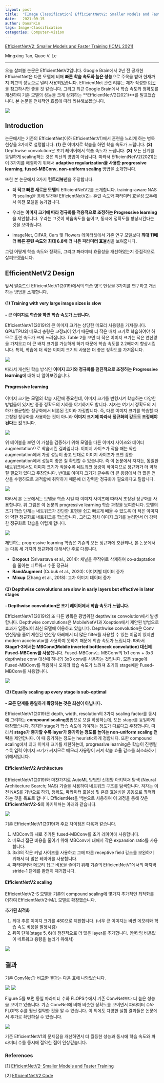```yaml
---
layout: post
title:  "[Image Classification] EfficientNetV2: Smaller Models and Faster Training (ICML 2021)"
date:   2021-09-15
author: DanahKim
tags: Image-Classification
categories: Computer-vision
---
```






[EfficientNetV2: Smaller Models and Faster Training (ICML 2021)](https://arxiv.org/abs/2104.00298)

Mingxing Tan, Quoc V. Le

------



오늘 살펴볼 논문은 EfficientNetV2입니다. Google Brain에서 2년 전 공개한 EfficientNet은 다른 모델에 비해 **빠른 학습 속도와 높은 성능**으로 주목을 받아 현재까지 최고의 성능으로 널리 사용되었습니다. EfficientNet 관련 리뷰는 제가 작성한 [이곳](https://danaing.github.io/computer-vision/2021/09/08/efficientnet.html)을 참고하시면 좋을 것 같습니다. 그리고 최근 Google Brain에서 학습 속도와 정확도를 개선하여 기존 모델의 성능을 크게 상회하는 **EfficientNetV2(2021)**를 발표했습니다. 본 논문을 전체적인 흐름에 따라 리뷰해보겠습니다.

<img src="\assets\images\EfficientNetV2\0.png" />



## Introduction

논문에서는 기존의 EfficientNet(이하 EfficientNetV1)에서 훈련을 느리게 하는 병목 현상을 3가지로 설명합니다. **(1)** 큰 이미지로 학습을 하면 학습 속도가 느립니다. **(2)** Depthwise convolution은 초기 레이어에서 학습 속도가 느립니다. **(3)** 모든 단계를 동일하게 scaling하는 것은 최선의 방법이 아닙니다. 따라서 EfficientNetV2(2021)는 이 3가지를 해결하기 위해서 **adaptive regularization을 사용한 progressive learning**, **fused-MBConv**, **non-uniform scaling** 방법을 소개합니다.



또한 본 논문에서 3가지 **컨트리뷰션**을 주장합니다.

- **더 작고 빠른 새로운 모델**의 EfficientNetV2를 소개합니다. training-aware NAS와 scaling을 통해 발견된 EfficientNetV2는 훈련 속도와 파라미터 효율성 모두에서 이전 모델을 능가합니다.

- 우리는 **이미지 크기에 따라 정규화를 적응적으로 조정하는 Progressive learning**을 제안합니다. 우리는 그것이 학습속도를 높이고, 동시에 정확도를 향상시킨다는 것을 보여줍니다.

- ImageNet, CIFAR, Cars 및 Flowers 데이터셋에서 기존 연구 모델보다 **최대 11배 더 빠른 훈련 속도와 최대 6.8배 더 나은 파라미터 효율성**을 보여줍니다.



그럼 어떻게 학습 속도와 정확도, 그리고 파라미터 효율성을 개선하였는지 중점적으로 살펴보겠습니다.



## EfficientNetV2 Design

앞서 말씀드린 EfficientNetV1(2019)에서의 학습 병목 현상을 3가지를 연구하고 개선하는 방법을 소개합니다.



#### (1) Training with very large image sizes is slow

**- 큰 이미지로 학습을 하면 학습 속도가 느립니다.**

EfficientNetV1(2019)의 큰 이미지 크기는 상당한 메모리 사용량을 가져옵니다. GPU/TPU의 메모리 총량은 고정되어 있기 때문에 더 작은 배치 크기로 학습하여야 하므로 훈련 속도가 크게 느려집니다. Table 2를 보면 더 작은 이미지 크기는 적은 연산량을 가져오고 더 큰 배치 크기를 가능하게 하기 때문에 학습 속도를 2.2배까지 향상시킵니다. 특히, 학습에 더 작은 이미지 크기의 사용은 더 좋은 정확도를 가져옵니다.

<img src="\assets\images\EfficientNetV2\1.png" />

따라서 개선된 학습 방식인 **이미지 크기와 정규화를 점진적으로 조정하는 Progressive learning**에 대해 더 알아보겠습니다.



#### Progressive learning

이미지 크기는 모델의 학습 시간에 중요한데, 이미지 크기를 변형시켜 학습하는 다양한 방법들이 있지만 종종 정확도의 저하를 야기하기도 합니다. 저자는 여기서 정확도의 저하가 불균형한 정규화에서 비롯된 것이라 가정합니다. 즉, 다른 이미지 크기를 학습할 때 고정된 정규화를 사용하는 것이 아니라 **이미지 크기에 따라서 정규화의 강도도 조정해야 된다는 것** 입니다.

<img src="\assets\images\EfficientNetV2\2.png" />

위 테이블을 보면 이 가설을 검증하기 위해 모델을 다른 이미지 사이즈와 데이터 augmentation으로 학습시킨 결과입니다. 이미지 사이즈가 작을 때는 약한 augmentation에서 가장 성능이 좋고 반대로 이미지 사이즈가 크면 강한 augmentation에서 성능이 좋은 걸 확인할 수 있습니다. 즉 이 논문에서 저자는, 동일한 네트워크에서도 이미지 크기가 작을수록 네트워크 용량이 작아지므로 정규화가 더 약해질 필요가 있다고 주장합니다. 반대로 이미지 크기가 클수록 더 큰 용량에서 더 많은 연산을 수행하므로 과적합에 취약하기 때문에 더 강력한 정규화가 필요하다고 말합니다.

<img src="\assets\images\EfficientNetV2\3.png" />

따라서 본 논문에서는 모델을 학습 시킬 때 이미지 사이즈에 따라서 조정된 정규화를 사용합니다. 위 그림은 이 논문의 progressive learning 학습 과정을 보여줍니다. 모델의 초기 학습 단계는 네트워크가 간단한 표현을 쉽고 빠르게 배울 수 있도록 더 작은 이미지와 약한 정규화로 네트워크를 학습합니다. 그리고 점차 이미지 크기를 늘리면서 더 강력한 정규화로 학습을 어렵게 합니다.

<img src="\assets\images\EfficientNetV2\4.png" />

제안하는 progressive learning 학습은 기존의 모든 정규화에 호환되나, 본 논문에서는 다음 세 가지의 정규화에 대해서만 주로 다룹니다.

- **Dropout** (Srivastava et al., 2014): 채널을 무작위로 삭제하여 co-adaptation을 줄이는 네트워크 수준 정규화
- **RandAugment** (Cubuk et al., 2020): 이미지별 데이터 증가
- **Mixup** (Zhang et al., 2018): 교차 이미지 데이터 증가



#### (2) Depthwise convolutions are slow in early layers but effective in later stages

**- Depthwise convolution은 초기 레이어에서 학습 속도가 느립니다.**

EfficientNetV1(2019)의 또 다른 병목은 광범위한 depthwise convolution에서 발생합니다. Depthwise convolutions은 MobileNetV1과 Xception에서 제안된 방법으로 효과가 입증되어 최신 모델에 이용하고 있습니다. Depthwise convolution은 Conv 연산량을 줄여 제한된 연산량 아래에서 더 많은 filter를 사용할 수 있는 이점이 있지만 modern accelerator를 사용하지 못하기 때문에 학습 속도가 느립니다. 따라서 **Stage1-3에서는 MBConv(Mobile inverted bottleneck convolution) 대신에 Fused-MBConv를 사용**합니다. Fused-MBConv는 MBConv의 1x1 conv + 3x3 depthwise conv 대신에 하나의 3x3 conv를 사용하는 것입니다. 모든 stage에 Fused-MBConv를 적용하니 오히려 학습 속도가 느려져 초기의 stage에만 Fused-MBConv를 사용합니다.

<img src="\assets\images\EfficientNetV2\5.png" />



#### (3) Equally scaling up every stage is sub-optimal

**- 모든 단계를 동일하게 확장하는 것은 최선이 아닙니다.**

EfficientNetV1(2019)은 depth, width, resolution의 3가지 scaling factor를 동시에 고려하는 **compound scaling**방법으로 모델 확장하는데, 모든 stage를 동일하게 확장했습니다. 하지만 stage가 학습 속도에 기여하는 정도가 다르다고 주장합니다. 따라서 **stage가 증가할 수록 layer가 증가하는 정도를 높이는 non-uniform scaling 전략**을 제안합니다. 이 때 증가하는 정도는 heuristic하게 정합니다. 또한 compound scaling에서 최대 이미지 크기를 제한하는데, progressive learning은 학습이 진행될 수록 입력 이미지 크기가 커지므로 메모리 사용량이 커져 학습 효율 감소를 최소화하기 위해서입니다. 



#### EfficientNetV2 Architecture

EfficientNetV1(2019)와 마찬가지로 AutoML 방법인 신경망 아키텍쳐 탐색 (Neural Architecture Search; NAS) 기술을 사용하여 네트워크 구조를 탐색합니다. 저자는 이전 NAS를 기반으로 하되, 정확도, 파라미터 효율성 및 훈련 효율성을 공동으로 최적화하는 것을 목표로 합니다.  EfficientNet을 백본으로 사용하여 이 과정을 통해 찾은 **EfficientNetV2-S**의 아키텍쳐는 아래와 같습니다. 

<img src="\assets\images\EfficientNetV2\6.png" />

기존 EfficientNetV1(2019)과 주요 차이점은 다음과 같습니다.

1. MBConv와 새로 추가된 fused-MBConv를 초기 레이어에 사용합니다.
2. 메모리 접근 비용을 줄이기 위해 MBConv에 대해서 작은 expansion ratio를 사용합니다.
3. 3x3의 작은 커널 사이즈를 사용하고 그에 따른 receptive field 감소를 보완하기 위해서 더 많은 레이어를 사용합니다.
4. 파라미터와 메모리 접근 비용을 줄이기 위해 기존의 EfficientNetV1에서의 마지막 stride-1 단계를 완전히 제거합니다.



#### EfficientNetV2 scaling

EfficientNetV2-S 모델을 기존의 compound scaling에 몇가지 추가적인 최적화를 더하여 EfficientNetV2-M/L 모델로 확장했습니다. 

**추가된 최적화**

1. 최대 추론 이미지 크기를 480으로 제한합니다. (너무 큰 이미지는 비싼 메모리와 학습 속도 비용을 발생시킴)
2. 뒤쪽 단계(stage 5, 6)에 점진적으로 더 많은 layer를 추가합니다. (런타임 비용없이 네트워크 용량을 늘리기 위해서)

<img src="\assets\images\EfficientNetV2\7.png" />



## 결과

기존 ConvNet과 비교한 결과는 다음 표에 나와있습니다.

<img src="\assets\images\EfficientNetV2\8.png" />

<img src="\assets\images\EfficientNetV2\9.png" />

Figure 5를 보면 동일 파라미터 수와 FLOPS수에서 기존 ConvNet보다 더 높은 성능을 보이고 있습니다. 기존 ConvNet에 비해 비슷한 정확도를 보이면서 파라미터 수와 FLOPS 수를 훨씬 절약한 것을 알 수 있습니다. 이 외에도 다양한 실험 결과들은 논문에서 추가로 확인하실 수 있습니다.

<img src="\assets\images\EfficientNetV2\10.png" />

기존 EfficientNetV1의 문제점을 개선하면서 더 월등한 성능과 동시에 학습 속도와 파라미터 수를 동시에 절약한 점이 인상깊습니다.



### References

[1] [EfficientNetV2: Smaller Models and Faster Training](https://arxiv.org/abs/2104.00298)

[2] [EfficientNetV2 Code](https://github.com/google/automl/tree/master/efficientnetv2)
